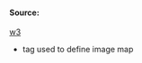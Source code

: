 #### Source:
[w3](https://www.w3schools.com/html/html_images_imagemap.asp)

* <map> tag used to define image map